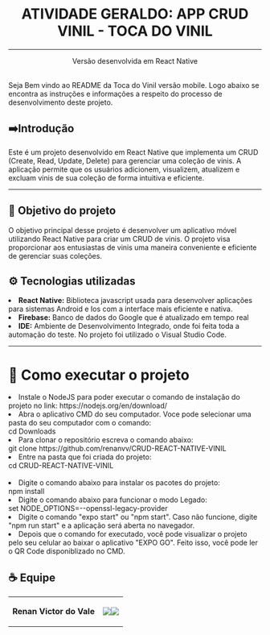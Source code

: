 <center> <h1>ATIVIDADE GERALDO: APP CRUD VINIL - TOCA DO VINIL</h1> <hr> </center>
<center> <p> Versão desenvolvida em React Native  </p> </center>

<br>
Seja Bem vindo ao README da Toca do Vinil versão mobile. Logo abaixo se encontra as instruções e informações a respeito do processo de desenvolvimento deste projeto.

<br>



## ➡️Introdução

Este é um projeto desenvolvido em React Native que implementa um CRUD (Create, Read, Update, Delete) para gerenciar uma coleção de vinis. A aplicação permite que os usuários adicionem, visualizem, atualizem e excluam vinis de sua coleção de forma intuitiva e eficiente.

---

## 🎯 Objetivo do projeto
O objetivo principal desse projeto é desenvolver um aplicativo móvel utilizando React Native para criar um CRUD de vinis. O projeto visa proporcionar aos entusiastas de vinis uma maneira conveniente e eficiente de gerenciar suas coleções. 


## ⚙ Tecnologias utilizadas
<li><b>React Native:</b> Biblioteca javascript usada para desenvolver aplicações para sistemas Android e Ios com a interface mais eficiente e nativa.</li> 
<li><b>Firebase:</b> Banco de dados do Google que é atualizado em tempo real </li>
<li><b>IDE:</b> Ambiente de Desenvolvimento Integrado, onde foi feita toda a automação do teste. No projeto foi utilizado o Visual Studio Code. </li>

---

# 🏃 Como executar o projeto
<li> Instale o NodeJS para poder executar o comando de instalação do projeto no link: https://nodejs.org/en/download/

<br>

<li>Abra o aplicativo CMD do seu computador. Voce pode selecionar uma pasta do seu computador com o comando: <br> cd Downloads

<br>


<li>Para clonar o repositório escreva o comando abaixo: </li> 
git clone https://github.com/renanvv/CRUD-REACT-NATIVE-VINIL

<br>
<li> Entre na pasta que foi criada do projeto: <br> 
cd CRUD-REACT-NATIVE-VINIL
<br>

<br>
<li> Digite o comando abaixo para instalar os pacotes do projeto: <br>
npm install

<br>
<li> Digite o comando abaixo para funcionar o modo Legado: <br>
set NODE_OPTIONS=--openssl-legacy-provider

<br>
<li>Digite o comando "expo start" ou "npm start". Caso não funcione, digite "npm run start" e a aplicação será aberta no navegador.

<br>

<li> Depois que o comando for executado, você pode visualizar o projeto pelo seu celular ao baixar o aplicativo "EXPO GO". Feito isso, você pode ler o QR Code disponiblizado no CMD.

<br>



## ☕ Equipe

<table>
  <tbody>
<tr>
    <td><p align="left-center"><b>Renan Victor do Vale</b></p></td>
    <td><a href="https://github.com/renanvv" target="_blank"><img loading="lazy" src="https://img.shields.io/badge/GitHub-100000?style=for-the-badge&logo=github&logoColor=white" target="_blank" align="center"></a><a href="https://www.linkedin.com/in/renanvictordovale/" target="_blank"><img loading="lazy" src="https://img.shields.io/badge/-LinkedIn-%230077B5?style=for-the-badge&logo=linkedin&logoColor=white" target="_blank" align="center"></a></td>
  </tr>
  </tbody>
 </table>
